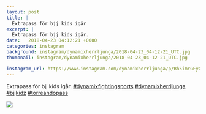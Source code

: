 ```yaml
---
layout: post
title: |
  Extrapass för bjj kids igår
excerpt: |
  Extrapass för bjj kids igår.    
date:   2018-04-23 04:12:21 +0000
categories: instagram
background: instagram/dynamixherrljunga/2018-04-23_04-12-21_UTC.jpg
thumbnail: instagram/dynamixherrljunga/2018-04-23_04-12-21_UTC.jpg

instagram_url: https://www.instagram.com/dynamixherrljunga/p/Bh5imYGFyXI
---
```

Extrapass för bjj kids igår. [#dynamixfightingsports](https://www.instagram.com/explore/tags/dynamixfightingsports/) [#dynamixherrljunga](https://www.instagram.com/explore/tags/dynamixherrljunga/) [#bjjkidz](https://www.instagram.com/explore/tags/bjjkidz/) [#torreandopass](https://www.instagram.com/explore/tags/torreandopass/)



<img src='{{ site.baseurl }}/instagram/dynamixherrljunga/2018-04-23_04-12-21_UTC.jpg' class='img-fluid' />

